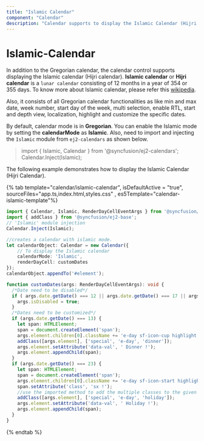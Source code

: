 ```yaml
---
title: "Islamic Calendar"
component: "Calendar"
description: "Calendar supports to display the Islamic Calendar (Hijri Calendar)."
---
```


# Islamic-Calendar

In addition to the Gregorian calendar, the calendar control supports displaying the Islamic calendar (Hijri calendar). **Islamic calendar** or **Hijri calendar** is a `lunar calendar` consisting of 12 months in a year of 354 or 355 days. To know more about Islamic calendar, please refer this [wikipedia](https://en.wikipedia.org/wiki/Islamic_calendar).

Also, it consists of all Gregorian calendar functionalities as like min and max date, week number, start day of the week, multi selection, enable RTL, start and depth view, localization, highlight and customize the specific dates.

By default, calendar mode is in **Gregorian**. You can enable the Islamic mode by setting the **calendarMode** as **Islamic**. Also, need to import and injecting the `Islamic` module from `ej2-calendars` as shown below.

> import { Islamic, Calendar } from '@syncfusion/ej2-calendars';\
> Calendar.Inject(Islamic);

The following example demonstrates how to display the Islamic Calendar (Hijri Calendar).

{% tab template="calendar/islamic-calendar", isDefaultActive = "true", sourceFiles="app.ts,index.html,styles.css" , es5Template="calendar-islamic-template"%}

```typescript
import { Calendar, Islamic, RenderDayCellEventArgs } from '@syncfusion/ej2-calendars';
import { addClass } from '@syncfusion/ej2-base';
// 'Islamic' module injection
Calendar.Inject(Islamic);

//creates a calendar with islamic mode.
let calendarObject: Calendar = new Calendar({
    // To display the Islamic calendar
    calendarMode: 'Islamic',
    renderDayCell: customDates
});
calendarObject.appendTo('#element');

function customDates(args: RenderDayCellEventArgs): void {
  /*Date need to be disabled*/
  if ( args.date.getDate() === 12 || args.date.getDate() === 17 || args.date.getDate() === 28) {
    args.isDisabled = true;
  }
  /*Dates need to be customized*/
  if (args.date.getDate() === 13) {
    let span: HTMLElement;
    span = document.createElement('span');
    args.element.children[0].className += 'e-day sf-icon-cup highlight';
    addClass([args.element], ['special', 'e-day', 'dinner']);
    args.element.setAttribute('data-val', ' Dinner !');
    args.element.appendChild(span);
  }
  if (args.date.getDate() === 23) {
    let span: HTMLElement;
    span = document.createElement('span');
    args.element.children[0].className += 'e-day sf-icon-start highlight';
    span.setAttribute('class', 'sx !');
    //use the imported method to add the multiple classes to the given element
    addClass([args.element], ['special', 'e-day', 'holiday']);
    args.element.setAttribute('data-val', ' Holiday !');
    args.element.appendChild(span);
  }
}
```

{% endtab %}